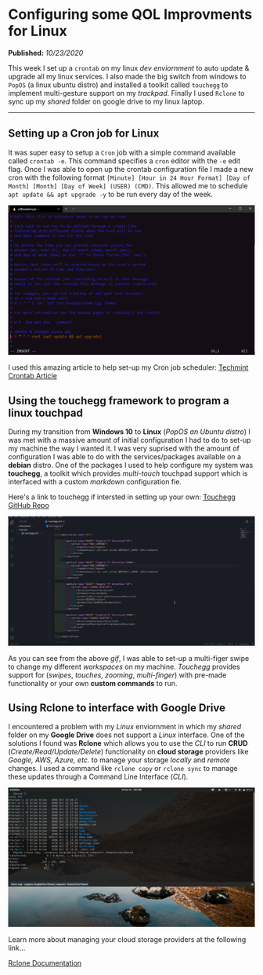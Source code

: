 # Configuring some QOL Improvments for Linux

**Published:** *10/23/2020*

This week I set up a `crontab` on my linux *dev enviornment* to auto update & upgrade all my linux services. I also made the big switch from windows to `PopOS` (a linux ubuntu distro) and installed a toolkit called `touchegg` to implement multi-gesture support on my *trackpad*. Finally I used `Rclone` to sync up my *shared* folder on google drive to my linux laptop.

---

## Setting up a Cron job for Linux
It was super easy to setup a `Cron` job with a simple command available called `crontab -e`. This command specifies a `cron` editor with the `-e` edit flag. Once I was able to open up the crontab configuration file I made a new cron with the following format `[Minute] [Hour in 24 Hour Format] [Day of Month] [Month] [Day of Week] (USER) (CMD)`. This allowed me to schedule `apt update && apt upgrade -y` to be run every day of the week.

![cron job scheduling using linux crontab](/2020/linux_crontab.png)

I used this amazing article to help set-up my Cron job scheduler: [Techmint Crontab Article](https://www.tecmint.com/create-and-manage-cron-jobs-on-linux/)

## Using the touchegg framework to program a linux touchpad
During my transition from **Windows 10** to **Linux** (*PopOS an Ubuntu distro*) I was met with a massive amount of initial configuration I had to do to set-up my machine the way I wanted it. I was very suprised with the amount of configuration I was able to do with the services/packages available on a **debian** distro. One of the packages I used to help configure my system was **touchegg**, a toolkit which provides *multi-touch* touchpad support which is interfaced with a custom *markdown* configuration fie.

Here's a link to touchegg if intersted in setting up your own: [Touchegg GitHub Repo](https://github.com/JoseExposito/touchegg)

![trackpad multi-finger gesture](/2020/linux_touchegg.gif)

As you can see from the above *gif*, I was able to set-up a multi-figer swipe to change my different *workspaces* on my machine. *Touchegg* provides support for (*swipes*, *touches*, *zooming*, *multi-finger*) with pre-made functionality or your own **custom commands** to run.

## Using Rclone to interface with Google Drive
I encountered a problem with my *Linux* enviornment in which my *shared* folder on my **Google Drive** does not support a *Linux* interface. One of the solutions I found was **Rclone** which allows you to use the *CLI* to run **CRUD** (*Create/Read/Update/Delete*) functionality on **cloud storage** providers like *Google, AWS, Azure, etc.* to manage your storage *locally* and *remote* changes. I used a command like `rclone copy` or `rclone sync` to manage these updates through a Command Line Interface (*CLI*). 

![rclone google drive](/2020/linux_rclone.png)

Learn more about managing your cloud storage providers at the following link... 

[Rclone Documentation](https://rcglone.org/docs/)
